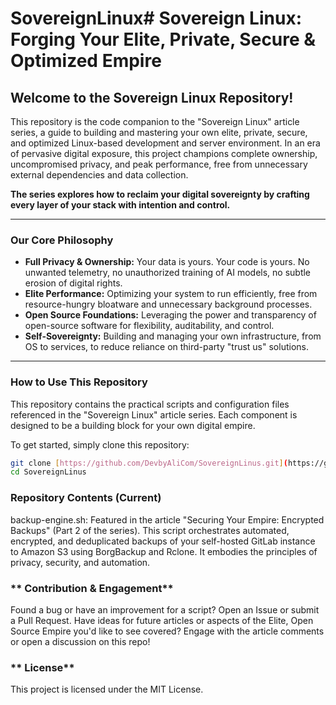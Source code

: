 # SovereignLinux# Sovereign Linux: Forging Your Elite, Private, Secure & Optimized Empire

## Welcome to the Sovereign Linux Repository!

This repository is the code companion to the "Sovereign Linux" article series, a guide to building and mastering your own elite, private, secure, and optimized Linux-based development and server environment. In an era of pervasive digital exposure, this project champions complete ownership, uncompromised privacy, and peak performance, free from unnecessary external dependencies and data collection.

**The series explores how to reclaim your digital sovereignty by crafting every layer of your stack with intention and control.**

---

### **Our Core Philosophy**

* **Full Privacy & Ownership:** Your data is yours. Your code is yours. No unwanted telemetry, no unauthorized training of AI models, no subtle erosion of digital rights.
* **Elite Performance:** Optimizing your system to run efficiently, free from resource-hungry bloatware and unnecessary background processes.
* **Open Source Foundations:** Leveraging the power and transparency of open-source software for flexibility, auditability, and control.
* **Self-Sovereignty:** Building and managing your own infrastructure, from OS to services, to reduce reliance on third-party "trust us" solutions.

---

### **How to Use This Repository**

This repository contains the practical scripts and configuration files referenced in the "Sovereign Linux" article series. Each component is designed to be a building block for your own digital empire.

To get started, simply clone this repository:

```bash
git clone [https://github.com/DevbyAliCom/SovereignLinus.git](https://github.com/DevbyAliCom/SovereignLinus.git) # Or your updated repo URL
cd SovereignLinus
```
### **Repository Contents (Current)**

 backup-engine.sh:
 Featured in the article "Securing Your Empire: Encrypted Backups" (Part 2 of the series).
 This script orchestrates automated, encrypted, and deduplicated backups of your self-hosted GitLab instance to Amazon S3 using BorgBackup and Rclone. It embodies the principles of privacy, security, and automation.

### ** Contribution & Engagement**
  Found a bug or have an improvement for a script? Open an Issue or submit a Pull Request.
  Have ideas for future articles or aspects of the Elite, Open Source Empire you'd like to see covered? Engage with the article comments or open a discussion on this repo!

### ** License**
This project is licensed under the MIT License. 
